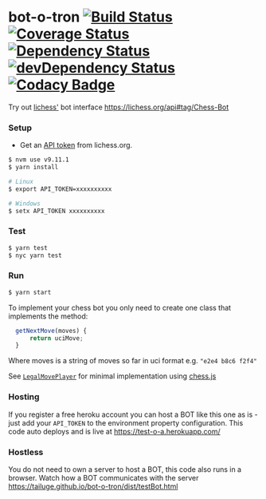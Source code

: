# bot-o-tron [![Build Status](https://travis-ci.org/tailuge/bot-o-tron.svg?branch=master)](https://travis-ci.org/tailuge/bot-o-tron/) [![Coverage Status](https://coveralls.io/repos/github/tailuge/bot-o-tron/badge.svg?branch=master)](https://coveralls.io/github/tailuge/bot-o-tron?branch=master) [![Dependency Status](https://david-dm.org/tailuge/bot-o-tron.svg)](https://david-dm.org/tailuge/bot-o-tron) [![devDependency Status](https://david-dm.org/tailuge/bot-o-tron/dev-status.svg)](https://david-dm.org/tailuge/bot-o-tron#info=devDependencies) [![Codacy Badge](https://api.codacy.com/project/badge/Grade/48d3ed73eeaa4e0fb33e512f906c3215)](https://www.codacy.com/app/tailuge/bot-o-tron?utm_source=github.com&amp;utm_medium=referral&amp;utm_content=tailuge/bot-o-tron&amp;utm_campaign=Badge_Grade)

Try out [lichess'](https://lichess.org) bot interface https://lichess.org/api#tag/Chess-Bot

### Setup

- Get an [API token](https://lichess.org/account/oauth/token) from lichess.org.

```bash
$ nvm use v9.11.1
$ yarn install

# Linux
$ export API_TOKEN=xxxxxxxxxx

# Windows
$ setx API_TOKEN xxxxxxxxxx
```

### Test

```bash
$ yarn test
$ nyc yarn test
```

### Run

```bash
$ yarn start
```

To implement your chess bot you only need to create one class that implements the method:

```js
  getNextMove(moves) {
      return uciMove;
  }
```

Where moves is a string of moves so far in uci format e.g. `"e2e4 b8c6 f2f4"`

See [`LegalMovePlayer`](src/bots/LegalMovePlayer.js) for minimal implementation using [chess.js](https://github.com/jhlywa/chess.js/blob/master/README.md)

### Hosting

If you register a free heroku account you can host a BOT like this one as is - just add your `API_TOKEN` to the environment property configuration. 
This code auto deploys and is live at https://test-o-a.herokuapp.com/

### Hostless
 
You do not need to own a server to host a BOT, this code also runs in a browser. Watch how a BOT communicates with the server https://tailuge.github.io/bot-o-tron/dist/testBot.html

